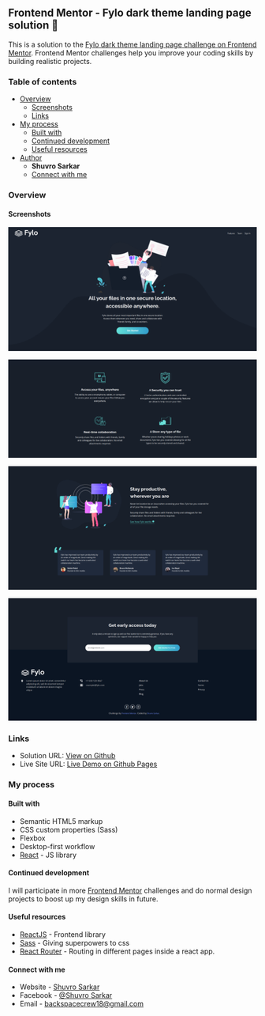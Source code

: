 ## Frontend Mentor - Fylo dark theme landing page solution 🚀

This is a solution to the [Fylo dark theme landing page challenge on Frontend Mentor](https://www.frontendmentor.io/challenges/fylo-dark-theme-landing-page-5ca5f2d21e82137ec91a50fd). Frontend Mentor challenges help you improve your coding skills by building realistic projects.

### Table of contents

- [Overview](#overview)
  - [Screenshots](#screenshots)
  - [Links](#links)
- [My process](#my-process)
  - [Built with](#built-with)
  - [Continued development](#continued-development)
  - [Useful resources](#useful-resources)
- [Author](#author)
  - **Shuvro Sarkar**
  - [Connect with me](#connect)

### Overview

#### Screenshots

![](./screenshots/screenshot-1.jpg)

![](./screenshots/screenshot-2.jpg)

![](./screenshots/screenshot-3.jpg)

![](./screenshots/screenshot-4.jpg)

### Links

- Solution URL: [View on Github](https://back-spac3.github.io/fylo-landing-page)
- Live Site URL: [Live Demo on Github Pages](https://fylo-landing-page-1.netlify.app/)

### My process

#### Built with

- Semantic HTML5 markup
- CSS custom properties (Sass)
- Flexbox
- Desktop-first workflow
- [React](https://reactjs.org/) - JS library

#### Continued development

I will participate in more [Frontend Mentor](https://frontendmentor.io) challenges and do normal design projects to boost up my design skills in future.

#### Useful resources

- [ReactJS](https://www.reactjs.org) - Frontend library
- [Sass](https://www.example.com) - Giving superpowers to css
- [React Router](https://www.example.com) - Routing in different pages inside a react app.

#### Connect with me

- Website - [Shuvro Sarkar](https://back-spac3.github.io/artist)
- Facebook - [@Shuvro Sarkar](https://www.facebook.com/shuvrosarkar111)
- Email - backspacecrew18@gmail.com
